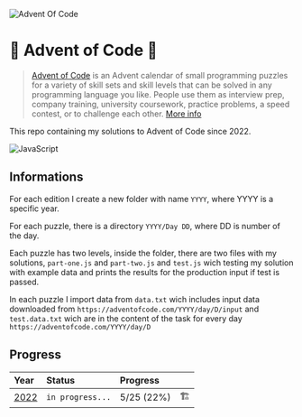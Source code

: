 ![Advent Of Code](https://cdn.thenewstack.io/media/2021/12/521cd034-advent-of-code-2021.jpg)

# 🎄 Advent of Code 🎁

> [Advent of Code](https://adventofcode.com/) is an Advent calendar of small programming puzzles for a variety of skill sets and skill levels that can be solved in any programming language you like. People use them as interview prep, company training, university coursework, practice problems, a speed contest, or to challenge each other. [More info](https://adventofcode.com/about)

This repo containing my solutions to Advent of Code since 2022.

![JavaScript](https://img.shields.io/badge/JavaScript-F7DF1E?style=for-the-badge&logo=javascript&logoColor=black)

## Informations

For each edition I create a new folder with name `YYYY`, where YYYY is a specific year.

For each puzzle, there is a directory `YYYY/Day DD`, where DD is number of the day.

Each puzzle has two levels, inside the folder, there are two files with my solutions, `part-one.js` and `part-two.js` and `test.js` wich testing my solution with example data and prints the results for the production input if test is passed.

In each puzzle I import data from `data.txt` wich includes input data downloaded from `https://adventofcode.com/YYYY/day/D/input` and `test.data.txt` wich are in the content of the task for every day `https://adventofcode.com/YYYY/day/D`

## Progress

| Year                                                             | Status           | Progress   |     |
| :--------------------------------------------------------------- | :--------------- | :--------- | :-- |
| [2022](https://github.com/ssynowiec/AdventOfCode/tree/main/2022) | `in progress...` | 5/25 (22%) | 🏗   |
